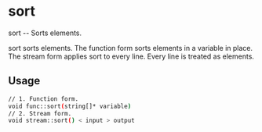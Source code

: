 # sort
sort -- Sorts elements.

sort sorts elements.  The function form sorts elements in a variable in place.
The stream form applies sort to every line.  Every line is treated as
elements.

## Usage
```sh
// 1. Function form.
void func::sort(string[]* variable)
// 2. Stream form.
void stream::sort() < input > output
```
